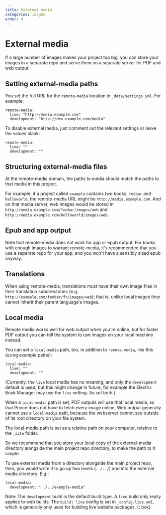 ```yaml
---
title: External media
categories: images
order: 4
---
```


# External media

If a large number of images makes your project too big, you can store your images in a separate repo and serve them on a separate server for PDF and web output.

## Setting external-media paths

You set the full URL for the `remote-media` location in `_data/settings.yml`. For example:

```
remote-media:
  live: "http://media.example.com"
  development: "http://dev.example.com/media"
```

To disable external media, just comment out the relevant settings or leave the values blank:

```
remote-media:
  live: ""
  development: ""
```

## Structuring external-media files

At the remote-media domain, the paths to media should match the paths to that media in this project.

For example, if a project called `example` contains two books, `foobar` and `helloworld`, the remote-media URL might be `http://media.example.com`. And on that media server, web images would be stored in `http://media.example.com/foobar/images/web` and `http://media.example.com/helloworld/images/web`.

## Epub and app output

Note that remote-media does not work for app or epub output. For books with enough images to warrant remote-media, it's recommended that you use a separate repo for your app, and you won't have a sensibly sized epub anyway.

## Translations

When using remote-media, translations must have their own image files in their translation subdirectories (e.g. `http://example.com/foobar/fr/images/web`); that is, unlike local images they cannot inherit their parent language's images.

## Local media

Remote media works well for web output when you're online, but for faster PDF output you can tell the system to use images on your local machine instead.

You can set a `local-media` path, too, in addition to `remote-media`, like this (using example paths):

```
local-media:
  live: ""
  development: ""
```

(Currently, the `live` local media has no meaning, and only the `development` default is used; but this might change in future, for example the Electric Book Manager may use the `live` setting. So set both.)

When a `local-media` path is set, PDF outputs will use that local media, so that Prince does not have to fetch every image online. Web output generally cannot use a `local-media` path, because the webserver cannot see outside of its root directory on your file system.

The local-media path is set as a relative path on your computer, relative to the `_site` folder.

So we recommend that you store your local copy of the external-media directory alongside the main project repo directory, to make the path to it simple.

To use external media from a directory alongside the main project repo, then, you would write it to go up two levels (`../../`) and into the external media directory. E.g.:

```
local-media:
  development: "../../example-media"
```

Note: The `development` build is the default build type. A `live` build only really applies to web builds. The `build: live` config is set in `_config.live.yml`, which is generally only used for building live website packages.
{:.box}
